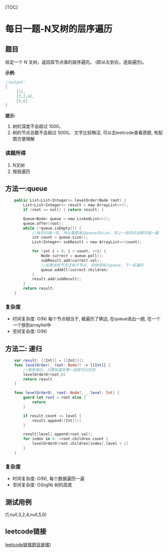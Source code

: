 [TOC]

# 每日一题-N叉树的层序遍历

## 题目
给定一个 N 叉树，返回其节点值的层序遍历。 (即从左到右，逐层遍历)。

**示例:**  
```java
//output:
[
     [1],
     [3,2,4],
     [5,6]
]
```

**提示:**
1. 树的深度不会超过 1000。
2. 树的节点总数不会超过 5000。
文字比较晦涩, 可以去leetcode查看原题, 有配图方便理解  

### 读题所得
1. N叉树
2. 按层遍历

## 方法一:queue
```swift
    public List<List<Integer>> levelOrder(Node root) {
        List<List<Integer>> result = new ArrayList<>();
        if (root == null) { return result; }

        Queue<Node> queue = new LinkedList<>();
        queue.offer(root);
        while (!queue.isEmpty()) {
            //每次扫描一层, 所以需要通过queue的size, 将上一层的点全都扫描一遍
            int count = queue.size();
            List<Integer> subResult = new ArrayList<>(count);

            for (int i = 0; i < count; ++i) {
                Node currect = queue.poll();
                subResult.add(currect.val);
                //如果该层节点还有子节点, 则继续加入queue, 下一轮遍历
                queue.addAll(currect.children)
            }
            result.add(subResult);
        }
        return result;
    }
```
### 复杂度
* 时间复杂度: O(N) 每个节点相当于, 被遍历了俩边, 在queue进出一趟, 在一个一个放到arraylist中 
* 空间复杂度: O(N)

## 方法二: 递归
```swift
    var result: [[Int]] = [[Int]]()
    func levelOrder(_ root: Node?) -> [[Int]] {
        //使用递归, 只要知道在哪一层就可以实现
        levelOrderO(root,0)
        return result
    }

    func levelOrderO(_ root: Node?, _ level: Int) {
        guard let root = root else {
            return
        }

        if result.count <= level {
            result.append([Int]())
        }

        result[level].append(root.val);
        for index in 0..<root.children.count {
            levelOrderO(root.children[index],level + 1)
        }
    }
```
### 复杂度
* 时间复杂度: O(N), 每个数据遍历一遍
* 空间复杂度: O(logN) 树的高度

## 测试用例
[1,null,3,2,4,null,5,6]  

## leetcode链接
[leetcode链接题目链接](https://leetcode-cn.com/problems/n-ary-tree-level-order-traversal/))  
